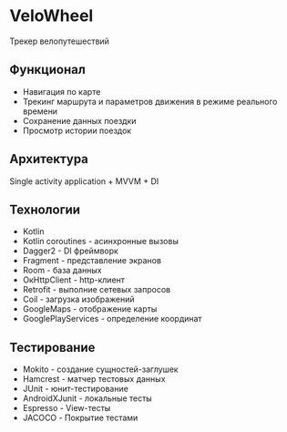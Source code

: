 # VeloWheel
Трекер велопутешествий

## Функционал
- Навигация по карте
- Трекинг маршрута и параметров движения в режиме реального времени
- Сохранение данных поездки
- Просмотр истории поездок

## Архитектура
Single activity application + MVVM + DI

## Технологии
- Kotlin 
- Kotlin coroutines - асинхронные вызовы
- Dagger2 - DI фреймворк
- Fragment - представление экранов
- Room - база данных
- ОкHttpClient - http-клиент 
- Retrofit - выполние сетевых запросов
- Coil - загрузка изображений
- GoogleMaps - отображение карты
- GooglePlayServices - определение координат

## Тестирование
- Mokito - создание сущностей-заглушек
- Hamcrest - матчер тестовых данных
- JUnit - юнит-тестирование
- AndroidXJunit - локальные тесты
- Espresso - View-тесты
- JACOCO - Покрытие тестами
